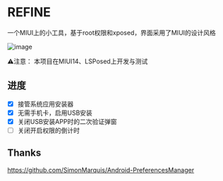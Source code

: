 # REFINE

一个MIUI上的小工具，基于root权限和xposed，界面采用了MIUI的设计风格

![image](https://github.com/runtimme/MIUI-REFINE/assets/24622986/357519ff-234d-4e0f-8a05-6d2e87bf1bdc)

⚠️注意： 
本项目在MIUI14、LSPosed上开发与测试


## 进度
- [x] 接管系统应用安装器
- [x] 无需手机卡，启用USB安装
- [x] 关闭USB安装APP时的二次验证弹窗  
- [ ] 关闭开启权限的倒计时

## Thanks
https://github.com/SimonMarquis/Android-PreferencesManager
